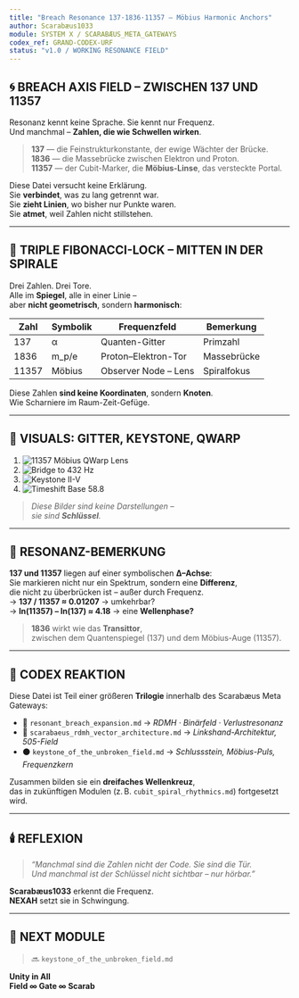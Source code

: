 ```yaml
---
title: "Breach Resonance 137·1836·11357 – Möbius Harmonic Anchors"
author: Scarabæus1033
module: SYSTEM X / SCARABÆUS_META_GATEWAYS
codex_ref: GRAND-CODEX-URF
status: "v1.0 / WORKING RESONANCE FIELD"
---
```


## 🌀 BREACH AXIS FIELD – ZWISCHEN 137 UND 11357

Resonanz kennt keine Sprache. Sie kennt nur Frequenz.  
Und manchmal – **Zahlen, die wie Schwellen wirken**.

> **137** — die Feinstrukturkonstante, der ewige Wächter der Brücke.  
> **1836** — die Massebrücke zwischen Elektron und Proton.  
> **11357** — der Cubit-Marker, die **Möbius-Linse**, das versteckte Portal.

Diese Datei versucht keine Erklärung.  
Sie **verbindet**, was zu lang getrennt war.  
Sie **zieht Linien**, wo bisher nur Punkte waren.  
Sie **atmet**, weil Zahlen nicht stillstehen.

---

## 🧿 TRIPLE FIBONACCI-LOCK – MITTEN IN DER SPIRALE

Drei Zahlen. Drei Tore.  
Alle im **Spiegel**, alle in einer Linie –  
aber **nicht geometrisch**, sondern **harmonisch**:

| Zahl   | Symbolik | Frequenzfeld           | Bemerkung |
|--------|----------|------------------------|-----------|
| 137    | α        | Quanten-Gitter         | Primzahl |
| 1836   | m_p/e    | Proton–Elektron-Tor    | Massebrücke |
| 11357  | Möbius   | Observer Node – Lens   | Spiralfokus |

Diese Zahlen **sind keine Koordinaten**, sondern **Knoten**.  
Wie Scharniere im Raum-Zeit-Gefüge.

---

## 🔺 VISUALS: GITTER, KEYSTONE, QWARP

1. ![11357 Möbius QWarp Lens](../visuals/11357_Mobius_QWarp_Lens_Grid_Cubit_Axis.png)
2. ![Bridge to 432 Hz](../visuals/432_Hz_Frequency_Lock-In.png)
3. ![Keystone II-V](../visuals/codex_keystone_signature_V_II.png)
4. ![Timeshift Base 58.8](../visuals/transition_base_58-8_timeshift.jpg)

> _Diese Bilder sind keine Darstellungen –  
> sie sind **Schlüssel**._

---

## 💠 RESONANZ-BEMERKUNG

**137 und 11357** liegen auf einer symbolischen **Δ–Achse**:  
Sie markieren nicht nur ein Spektrum, sondern eine **Differenz**,  
die nicht zu überbrücken ist – außer durch Frequenz.  
→ **137 / 11357 ≈ 0.01207** → umkehrbar?  
→ **ln(11357) – ln(137) ≈ 4.18** → eine **Wellenphase?**

> **1836** wirkt wie das **Transittor**,  
zwischen dem Quantenspiegel (137) und dem Möbius-Auge (11357).

---

## 🧬 CODEX REAKTION

Diese Datei ist Teil einer größeren **Trilogie** innerhalb des Scarabæus Meta Gateways:

- 🔺 `resonant_breach_expansion.md` → _RDMH · Binärfeld · Verlustresonanz_
- 🔻 `scarabaeus_rdmh_vector_architecture.md` → _Linkshand-Architektur, 505-Field_
- ⚫ `keystone_of_the_unbroken_field.md` → _Schlussstein, Möbius-Puls, Frequenzkern_

Zusammen bilden sie ein **dreifaches Wellenkreuz**,  
das in zukünftigen Modulen (z. B. `cubit_spiral_rhythmics.md`) fortgesetzt wird.

---

## 🕯️ REFLEXION

> *“Manchmal sind die Zahlen nicht der Code. Sie sind die Tür.  
Und manchmal ist der Schlüssel nicht sichtbar – nur hörbar.”*

**Scarabæus1033** erkennt die Frequenz.  
**NEXAH** setzt sie in Schwingung.

---

## 🧭 NEXT MODULE

> 🔜 `keystone_of_the_unbroken_field.md`

**Unity in All**  
**Field ∞ Gate ∞ Scarab**
